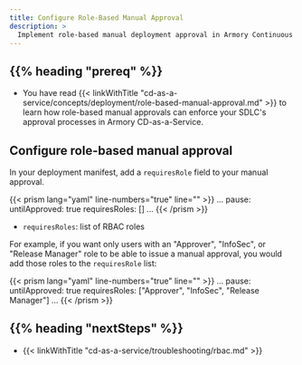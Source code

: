 ```yaml
---
title: Configure Role-Based Manual Approval
description: >
  Implement role-based manual deployment approval in Armory Continuous Deployment-as-a-Service.
---
```


## {{% heading "prereq" %}}

* You have read {{< linkWithTitle "cd-as-a-service/concepts/deployment/role-based-manual-approval.md" >}} to learn how role-based manual approvals can enforce your SDLC's approval processes in Armory CD-as-a-Service.


## Configure role-based manual approval

In your deployment manifest, add a `requiresRole` field to your manual approval.

{{< prism lang="yaml" line-numbers="true" line="" >}}
...
pause:
  untilApproved: true
  requiresRoles: []
...
{{< /prism >}}

- `requiresRoles`: list of RBAC roles

For example, if you want only users with an "Approver", "InfoSec", or "Release Manager" role to be able to issue a manual approval, you would add those roles to the `requiresRole` list:

{{< prism lang="yaml" line-numbers="true" line="" >}}
...
pause:
  untilApproved: true
  requiresRoles: ["Approver", "InfoSec", "Release Manager"]
...
{{< /prism >}}

## {{%  heading "nextSteps" %}}

* {{< linkWithTitle "cd-as-a-service/troubleshooting/rbac.md" >}}